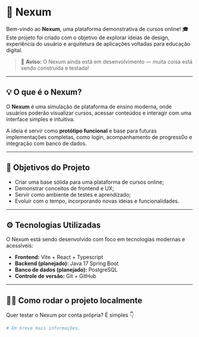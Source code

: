 # 🚀 Nexum

Bem-vindo ao **Nexum**, uma plataforma demonstrativa de cursos online! 🎓  
Este projeto foi criado com o objetivo de explorar ideias de design, experiência do usuário e arquitetura de aplicações voltadas para educação digital.  

> 🧩 **Aviso:** O Nexum ainda está em desenvolvimento — muita coisa está sendo construída e testada!

---

## 💡 O que é o Nexum?

O **Nexum** é uma simulação de plataforma de ensino moderna, onde usuários poderão visualizar cursos, acessar conteúdos e interagir com uma interface simples e intuitiva.  

A ideia é servir como **protótipo funcional** e base para futuras implementações completas, como login, acompanhamento de progress0o e integração com banco de dados.

---

## 🧭 Objetivos do Projeto

- Criar uma base sólida para uma plataforma de cursos online;  
- Demonstrar conceitos de frontend e UX;  
- Servir como ambiente de testes e aprendizado;  
- Evoluir com o tempo, incorporando novas ideias e funcionalidades.

---

## ⚙️ Tecnologias Utilizadas

O Nexum está sendo desenvolvido com foco em tecnologias modernas e acessíveis:

- **Frontend:** Vite + React + Typescript
- **Backend (planejado):** Java 17 Spring Boot
- **Banco de dados (planejado):** PostgreSQL
- **Controle de versão:** Git + GitHub  

---

## 🧑‍💻 Como rodar o projeto localmente

Quer testar o Nexum por conta própria? É simples 👇

```bash
# Em breve mais informações.

